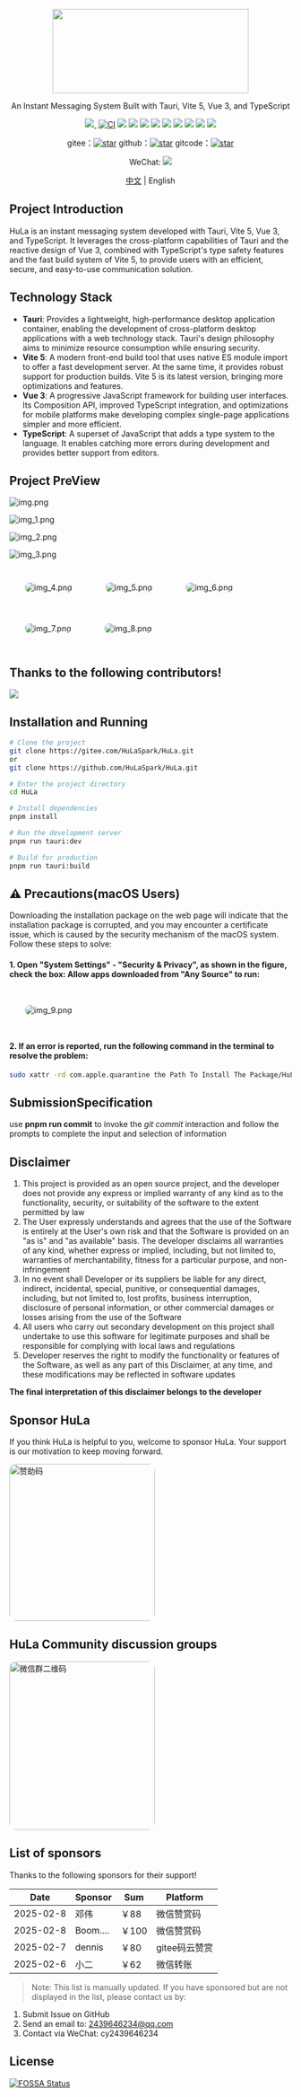 <p align="center">
  <img width="350px" height="150px" src="src/assets/logo/hula.png" />
</p>

<p align="center">An Instant Messaging System Built with Tauri, Vite 5, Vue 3, and TypeScript</p>

<div align="center">
  <a href="https://codecov.io/gh/HuLaSpark/HuLa" >
  <img src="https://codecov.io/gh/HuLaSpark/HuLa/branch/fix%2Fglobal/graph/badge.svg?token=NM0Z13M8AZ"/>
  </a>
  <a href="https://app.fossa.com/projects/git%2Bgithub.com%2FHuLaSpark%2FHuLa?ref=badge_shield"><img src="https://app.fossa.com/api/projects/git%2Bgithub.com%2FHuLaSpark%2FHuLa.svg?type=shield" alt=""></a>
  <a href="https://www.bestpractices.dev/zh-CN/projects/9692"><img src="https://bestpractices.coreinfrastructure.org/projects/9692/badge" alt="CI"></a>
  <img src="https://img.shields.io/badge/TypeScript-blue?logo=Typescript&style=flat&logoColor=fff">
  <img src="https://img.shields.io/badge/Vue3-35495E?logo=vue.js&logoColor=4FC08D">
  <img src="https://img.shields.io/badge/Tauri-24C8DB?logo=tauri&logoColor=FFC131">
  <img src="https://img.shields.io/badge/Rust-c57c54?logo=rust&logoColor=E34F26">
  <img src="https://img.shields.io/badge/Vite5-35495E?logo=vite&logoColor=41D1FF">
  <img src="https://img.shields.io/badge/UnoCss-efefef?logo=UnoCss&logoColor=606060">
  <img src="https://img.shields.io/badge/pnpm-909090?logo=pnpm&logoColor=FFC131">
  <img src="https://img.shields.io/badge/Sass-CC6699?logo=sass&logoColor=fff">
  <img src="https://img.shields.io/badge/Design-Naive-059669">
</div>

<p align="center">
  gitee：<a href="https://gitee.com/HulaSpark/HuLa/stargazers"><img src="https://gitee.com/HulaSpark/HuLa/badge/star.svg?theme=gvp" alt="star"></a>
  github：<a href="https://gitee.com/link?target=https://github.com/HulaSpark/HuLa/stargazers"><img src="https://img.shields.io/github/stars/HulaSpark/HuLa" alt="star"></a>
  gitcode：<a href="https://gitcode.com/HuLaSpark/HuLa"><img src="https://gitcode.com/HuLaSpark/HuLa/star/badge.svg" alt="star"></a>
</p>
<p align="center">
  WeChat: <img src="https://img.shields.io/badge/cy2439646234-07C160?logo=wechat&logoColor=fff">
</p>

<p align="center"><a href="README.zh-CN.md">中文</a> | English</p>

## Project Introduction

HuLa is an instant messaging system developed with Tauri, Vite 5, Vue 3, and TypeScript. It leverages the cross-platform capabilities of Tauri and the reactive design of Vue 3, combined with TypeScript's type safety features and the fast build system of Vite 5, to provide users with an efficient, secure, and easy-to-use communication solution.

## Technology Stack

- **Tauri**: Provides a lightweight, high-performance desktop application container, enabling the development of cross-platform desktop applications with a web technology stack. Tauri's design philosophy aims to minimize resource consumption while ensuring security.
- **Vite 5**: A modern front-end build tool that uses native ES module import to offer a fast development server. At the same time, it provides robust support for production builds. Vite 5 is its latest version, bringing more optimizations and features.
- **Vue 3**: A progressive JavaScript framework for building user interfaces. Its Composition API, improved TypeScript integration, and optimizations for mobile platforms make developing complex single-page applications simpler and more efficient.
- **TypeScript**: A superset of JavaScript that adds a type system to the language. It enables catching more errors during development and provides better support from editors.

## Project PreView

![img.png](preview/img.png)

![img_1.png](preview/img_1.png)

![img_2.png](preview/img_2.png)

![img_3.png](preview/img_3.png)

<div style="padding: 28px; display: inline-block;">
  <img src="preview/img_4.png" alt="img_4.png" style="border-radius: 8px; display: block;"  />
</div>

<div style="padding: 28px; display: inline-block;">
  <img src="preview/img_5.png" alt="img_5.png" style="border-radius: 8px; display: block;"  />
</div>

<div style="padding: 28px; display: inline-block;">
  <img src="preview/img_6.png" alt="img_6.png" style="border-radius: 8px; display: block;"  />
</div>

<div style="padding: 28px; display: inline-block;">
  <img src="preview/img_7.png" alt="img_7.png" style="border-radius: 8px; display: block;"  />
</div>

<div style="padding: 28px; display: inline-block;">
  <img src="preview/img_8.png" alt="img_8.png" style="border-radius: 8px; display: block;"  />
</div>

## Thanks to the following contributors!

<a href="https://github.com/HuLaSpark/HuLa/graphs/contributors">
  <img src="https://opencollective.com/HuLaSpark/contributors.svg?width=890" />
</a>

## Installation and Running

```bash
# Clone the project
git clone https://gitee.com/HuLaSpark/HuLa.git
or
git clone https://github.com/HuLaSpark/HuLa.git

# Enter the project directory
cd HuLa

# Install dependencies
pnpm install

# Run the development server
pnpm run tauri:dev

# Build for production
pnpm run tauri:build
```

## ⚠️ Precautions(macOS Users)

Downloading the installation package on the web page will indicate that the installation package is corrupted, and you may encounter a certificate issue, which is caused by the security mechanism of the macOS system. Follow these steps to solve:

#### 1. Open "System Settings" - "Security & Privacy", as shown in the figure, check the box: Allow apps downloaded from "Any Source" to run:

<div style="padding: 28px; display: inline-block;">
  <img src="preview/img_9.png" alt="img_9.png" style="border-radius: 8px; display: block;"  />
</div>

#### 2. If an error is reported, run the following command in the terminal to resolve the problem:

```bash
sudo xattr -rd com.apple.quarantine the Path To Install The Package/HuLa.app
```

## SubmissionSpecification

use **pnpm run commit** to invoke the _git commit_ interaction and follow the prompts to complete the input and selection of information

## Disclaimer

1. This project is provided as an open source project, and the developer does not provide any express or implied warranty of any kind as to the functionality, security, or suitability of the software to the extent permitted by law
2. The User expressly understands and agrees that the use of the Software is entirely at the User's own risk and that the Software is provided on an "as is" and "as available" basis. The developer disclaims all warranties of any kind, whether express or implied, including, but not limited to, warranties of merchantability, fitness for a particular purpose, and non-infringement
3. In no event shall Developer or its suppliers be liable for any direct, indirect, incidental, special, punitive, or consequential damages, including, but not limited to, lost profits, business interruption, disclosure of personal information, or other commercial damages or losses arising from the use of the Software
4. All users who carry out secondary development on this project shall undertake to use this software for legitimate purposes and shall be responsible for complying with local laws and regulations
5. Developer reserves the right to modify the functionality or features of the Software, as well as any part of this Disclaimer, at any time, and these modifications may be reflected in software updates

**The final interpretation of this disclaimer belongs to the developer**

## Sponsor HuLa
If you think HuLa is helpful to you, welcome to sponsor HuLa. Your support is our motivation to keep moving forward.

<img src="preview/zs.jpg" width="260" height="280" alt="赞助码" style="border-radius: 12px;" />


## HuLa Community discussion groups
<img src="preview/wx.png" width="260" height="300" alt="微信群二维码" style="border-radius: 12px;" />

## List of sponsors
Thanks to the following sponsors for their support!

| Date | Sponsor | Sum | Platform |
|------|--------|------|------|
| 2025-02-8 | 邓伟 | ￥88 | 微信赞赏码 |
| 2025-02-8 | Boom.... | ￥100 | 微信赞赏码 |
| 2025-02-7 | dennis | ￥80 | gitee码云赞赏 |
| 2025-02-6 | 小二 | ￥62 | 微信转账 |

> Note: This list is manually updated. If you have sponsored but are not displayed in the list, please contact us by:
 1. Submit Issue on GitHub
 2. Send an email to: 2439646234@qq.com
 3. Contact via WeChat: cy2439646234

## License
[![FOSSA Status](https://app.fossa.com/api/projects/git%2Bgithub.com%2FHuLaSpark%2FHuLa.svg?type=large)](https://app.fossa.com/projects/git%2Bgithub.com%2FHuLaSpark%2FHuLa?ref=badge_large)
